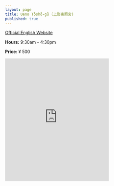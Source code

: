 ```yaml
---
layout: page
title: Ueno Tōshō-gū (上野東照宮)
published: true
---
```

[Official English Website](http://www.uenotoshogu.com/en/)

**Hours:** 9:30am - 4:30pm

**Price:** ¥ 500

<div class="mapouter"><div class="gmap_canvas"><iframe width="339" height="400" id="gmap_canvas" src="https://maps.google.com/maps?q=ueno shrine&t=&z=15&ie=UTF8&iwloc=&output=embed" frameborder="0" scrolling="no" marginheight="0" marginwidth="0"></iframe></div><a href="https://www.embedgooglemap.net">embedgooglemap.net</a><style>.mapouter{overflow:hidden;height:400px;width:339px;}.gmap_canvas {background:none!important;height:400px;width:339px;}</style></div>